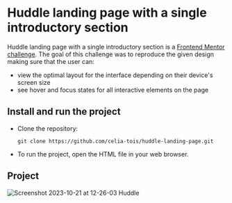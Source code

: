 # Huddle landing page with a single introductory section

Huddle landing page with a single introductory section is a [Frontend Mentor challenge](https://www.frontendmentor.io/challenges/huddle-landing-page-with-a-single-introductory-section-B_2Wvxgi0).
The goal of this challenge was to reproduce the given design making sure that the user can:
- view the optimal layout for the interface depending on their device's screen size
- see hover and focus states for all interactive elements on the page

## Install and run the project
- Clone the repository:
  ```
  git clone https://github.com/celia-tois/huddle-landing-page.git
  ```
- To run the project, open the HTML file in your web browser.

## Project
![Screenshot 2023-10-21 at 12-26-03 Huddle](https://github.com/celia-tois/huddle-landing-page/assets/90208365/3c52469a-be3d-40e5-9d0b-faa909b8d81d)
